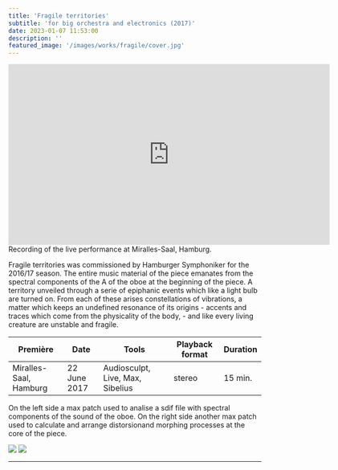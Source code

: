 ```yaml
---
title: 'Fragile territories'
subtitle: 'for big orchestra and electronics (2017)'
date: 2023-01-07 11:53:00
description: ''
featured_image: '/images/works/fragile/cover.jpg'
---
```



<iframe src="https://player.vimeo.com/video/690581834" width="640" height="360" frameborder="0" allowfullscreen></iframe>
Recording of the live performance at Miralles-Saal, Hamburg.


Fragile territories was commissioned by Hamburger Symphoniker for the 2016/17 season.
The entire music material of the piece emanates from the spectral components of the A of the oboe at the beginning of the piece. 
A territory unveiled through a serie of epiphanic events which like a light bulb are turned on. From each of these arises constellations of vibrations, a matter which keeps an undefined resonance of its origins - accents and traces which come from the physicality of the body, - and like every living creature are unstable and fragile.


| Première                 | Date           | Tools                              | Playback format       | Duration   |
|--------------------------|----------------|------------------------------------|-----------------------|------------|
| Miralles-Saal, Hamburg   | 22 June 2017   | Audiosculpt, Live, Max, Sibelius   | stereo                | 15 min.    |



On the left side a max patch used to analise a sdif file with spectral components of the sound of the oboe.
On the right side another max patch used to calculate and arrange distorsionand morphing processes at the core of the piece.

<div class="gallery" data-columns="3">
	<img src="{{site.baseurl}}/images/works/fragile/snippet-1.jpg">
	<img src="{{site.baseurl}}/images/works/fragile/snippet-2.jpg">
</div>

---